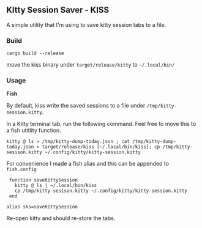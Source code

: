 ## KItty Session Saver - KISS

A simple utility that I'm using to save kitty session tabs to a file.


### Build

```
cargo build --release
```
move the kiss binary under `target/release/kitty` to `~/.local/bin/`

### Usage

**Fish**

By default, kiss write the saved sessions to a file under `/tmp/kitty-session.kitty`.

In a Kitty terminal tab, run the following command. Feel free to move this to a 
fish utitlity function.

```
kitty @ ls > /tmp/kitty-dump-today.json ; cat /tmp/kitty-dump-today.json > target/release/kiss [~/.local/bin/kiss]; cp /tmp/kitty-sesison.kitty ~/.config/kitty/kitty-session.kitty
```

For convenience I made a fish alias and this can be appended to `fish.config`

```
 function saveKittySession
   kitty @ ls | ~/.local/bin/kiss
   cp /tmp/kitty-sesison.kitty ~/.config/kitty/kitty-session.kitty
 end

alias sks=saveKittySession  
```

Re-open kitty and should re-store the tabs.
